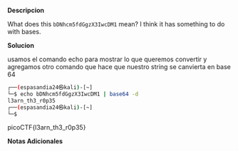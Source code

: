 **Descripcion**

What does this `bDNhcm5fdGgzX3IwcDM1` mean? I think it has something to do with bases.

**Solucion**

usamos el  comando echo para mostrar lo que queremos convertir y agregamos otro comando que hace que nuestro string se canvierta en base 64
```bash
┌──(espasandia24㉿kali)-[~]
└─$ echo bDNhcm5fdGgzX3IwcDM1 | base64 -d 
l3arn_th3_r0p35                                                                             
┌──(espasandia24㉿kali)-[~]
└─$ 

```
picoCTF{l3arn_th3_r0p35}

**Notas Adicionales**